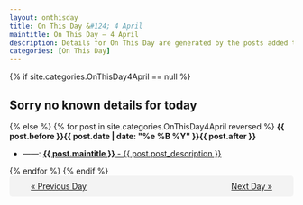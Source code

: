 ```yaml
---
layout: onthisday
title: On This Day &#124; 4 April
maintitle: On This Day — 4 April
description: Details for On This Day are generated by the posts added to the website so the content is subject to changes/updates over time.
categories: [On This Day]
---
```


{% if site.categories.OnThisDay4April == null %}
<h2>Sorry no known details for today</h2>
{% else %}
{% for post in site.categories.OnThisDay4April reversed %}
<strong>{{ post.before }}{{ post.date | date: "%e %B %Y" }}{{ post.after }}</strong>
<ul>
<li> ——: <a class="{{ post.class }}" href="{{ post.url }}"><strong>{{ post.maintitle }}</strong> - {{ post.post_description }}</a></li>
</ul>
{% endfor %}
{% endif %}
<br />
<div style="background-color: #f3f3f3; padding: 10px; border-radius: 5px; text-align: center; display: flex; justify-content: space-evenly;">
<a href="/onthisday/04/04-03">« Previous Day</a>
<span style="visibility:hidden;">[ Visit Leap Year February 29 ]</span>
<a href="/onthisday/04/04-05">Next Day »</a>
</div>

